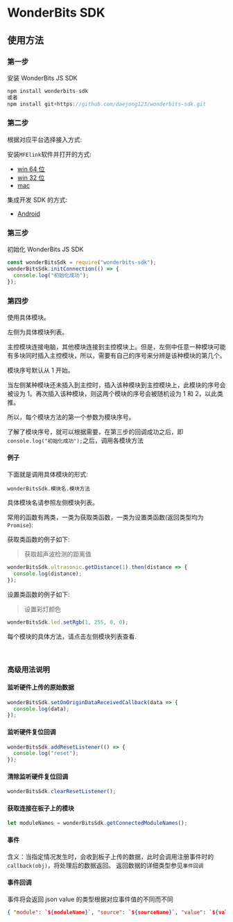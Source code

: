# WonderBits SDK

## 使用方法

### 第一步

安装 WonderBits JS SDK

```js
npm install wonderbits-sdk
或者
npm install git+https://github.com/daejong123/wonderbits-sdk.git
```

### 第二步

根据对应平台选择接入方式:

安装`MFElink`软件并打开的方式:

- [win 64 位](https://pan.baidu.com/s/16FUR-z6bH0-YOnGBxMc1og)
- [win 32 位](https://pan.baidu.com/s/1xozl-A_m8LLqJXm5IsxTcg)
- [mac](https://pan.baidu.com/s/1zcCbBiC4hYM2mjCFTKavVw)

集成开发 SDK 的方式:

- [Android](https://github.com/yunair/wonderbits/wiki/%E6%8E%A5%E5%85%A5JS-SDK)

### 第三步

初始化 WonderBits JS SDK

```js
const wonderBitsSdk = require("wonderbits-sdk");
wonderBitsSdk.initConnection(() => {
  console.log("初始化成功");
});
```

### 第四步

使用具体模块。

左侧为具体模块列表。

主控模块连接电脑，其他模块连接到主控模块上。但是，左侧中任意一种模块可能有多块同时插入主控模块，所以，需要有自己的序号来分辨是该种模块的第几个。

模块序号默认从 1 开始。

当左侧某种模块还未插入到主控时，插入该种模块到主控模块上，此模块的序号会被设为 1。再次插入该种模块，则这两个模块的序号会被随机设为 1 和 2，以此类推。

所以，每个模块方法的第一个参数为模块序号。

了解了模块序号，就可以根据需要，在第三步的回调成功之后，即`console.log("初始化成功");`之后，调用各模块方法

#### 例子

下面就是调用具体模块的形式:

```
wonderBitsSdk.模块名.模块方法
```

具体模块名请参照左侧模块列表。

常用的函数有两类，一类为获取类函数，一类为设置类函数(返回类型均为`Promise`):

获取类函数的例子如下:

> 获取超声波检测的距离值

```js
wonderBitsSdk.ultrasonic.getDistance(1).then(distance => {
  console.log(distance);
});
```

设置类函数的例子如下:

> 设置彩灯颜色

```js
wonderBitsSdk.led.setRgb(1, 255, 0, 0);
```

每个模块的具体方法，请点击左侧模块列表查看.

<br>

### 高级用法说明

#### 监听硬件上传的原始数据

```js
wonderBitsSdk.setOnOriginDataReceivedCallback(data => {
  console.log(data);
});
```

#### 监听硬件复位回调

```js
wonderBitsSdk.addResetListener(() => {
  console.log("reset");
});
```

#### 清除监听硬件复位回调

```js
wonderBitsSdk.clearResetListener();
```

#### 获取连接在板子上的模块

```js
let moduleNames = wonderBitsSdk.getConnectedModuleNames();
```

#### 事件

含义：当指定情况发生时，会收到板子上传的数据，此时会调用注册事件时的`callback(obj)`，将处理后的数据返回。
返回数据的详细类型参见`事件回调`

#### 事件回调

事件将会返回 json
value 的类型根据对应事件值的不同而不同

```json
{ "module": `${moduleName}`, "source": `${sourceName}`, "value": `${value}` }
```
